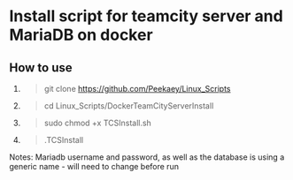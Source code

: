 # Install script for teamcity server and MariaDB on docker

## How to use
1. > git clone https://github.com/Peekaey/Linux_Scripts
2. > cd Linux_Scripts/DockerTeamCityServerInstall
3. > sudo chmod +x TCSInstall.sh
4. > .TCSInstall

Notes: Mariadb username and password, as well as the database is using a generic name - will need to change before run
